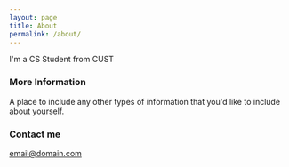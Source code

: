 ```yaml
---
layout: page
title: About
permalink: /about/
---
```


I'm a CS Student from CUST 

### More Information

A place to include any other types of information that you'd like to include about yourself.

### Contact me

[email@domain.com](mailto:handgunwork@gmail.com)
